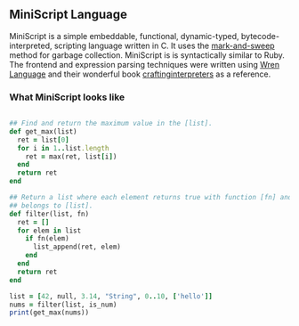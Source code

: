 ## MiniScript Language

MiniScript is a simple embeddable, functional, dynamic-typed, bytecode-interpreted, scripting language written in C. It uses the [mark-and-sweep](https://en.wikipedia.org/wiki/Tracing_garbage_collection) method for garbage collection. MiniScript is  is syntactically similar to Ruby. The frontend and expression parsing techniques were written using [Wren Language](https://wren.io/)  and their wonderful book [craftinginterpreters](http://www.craftinginterpreters.com/) as a reference.

### What MiniScript looks like

```ruby

## Find and return the maximum value in the [list].
def get_max(list)
  ret = list[0]
  for i in 1..list.length
    ret = max(ret, list[i])
  end
  return ret
end

## Return a list where each element returns true with function [fn] and
## belongs to [list].
def filter(list, fn)
  ret = []
  for elem in list
    if fn(elem)
      list_append(ret, elem)
    end
  end
  return ret
end

list = [42, null, 3.14, "String", 0..10, ['hello']]
nums = filter(list, is_num)
print(get_max(nums))

```

